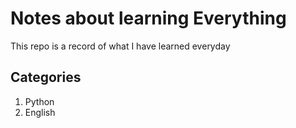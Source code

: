 # Notes about learning Everything

This repo is a record of what I have learned everyday 

## Categories

1. Python
2. English
